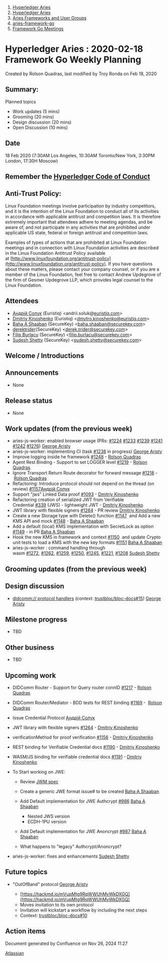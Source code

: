 1. [Hyperledger Aries](index.html)
2. [Hyperledger Aries](Hyperledger-Aries_18481154.html)
3. [Aries Frameworks and User Groups](Aries-Frameworks-and-User-Groups_18481290.html)
4. [aries-framework-go](aries-framework-go_18481606.html)
5. [Framework Go Meetings](Framework-Go-Meetings_18482076.html)

# Hyperledger Aries : 2020-02-18 Framework Go Weekly Planning

Created by Rolson Quadras, last modified by Troy Ronda on Feb 18, 2020

## Summary:

Planned topics

- Work updates (5 mins)
- Grooming (20 mins)
- Design discussion (20 mins)
- Open Discussion (10 mins)

## Date

18 Feb 2020 (7:30AM Los Angeles, 10:30AM Toronto/New York, 3:30PM London, 17:30H Moscow)

## Remember the [Hyperledger Code of Conduct](https://lf-hyperledger.atlassian.net/wiki/display/HYP/Hyperledger+Code+of+Conduct)

## Anti-Trust Policy:

Linux Foundation meetings involve participation by industry competitors, and it is the intention of the Linux Foundation to conduct all of its activities in accordance with applicable antitrust and competition laws. It is therefore extremely important that attendees adhere to meeting agendas, and be aware of, and not participate in any activities that are prohibited under applicable US state, federal or foreign antitrust and competition laws.

Examples of types of actions that are prohibited at Linux Foundation meetings and in connection with Linux Foundation activities are described in the Linux Foundation Antitrust Policy available at [http://www.linuxfoundation.org/antitrust-policy](http://www.linuxfoundation.org/antitrust-policy). If you have questions about these matters, please contact your company counsel, or if you are a member of the Linux Foundation, feel free to contact Andrew Updegrove of the firm of Gesmer Updegrove LLP, which provides legal counsel to the Linux Foundation.

## Attendees

- [Андрій Солук](https://lf-hyperledger.atlassian.net/wiki/people/557058:944bd0fe-c47d-4ef3-b564-b2165534d406?ref=confluence) (Euristiq) &lt;andrii.soluk@[euristiq.com](http://euristiq.com)&gt;
- [Dmitriy Kinoshenko](https://lf-hyperledger.atlassian.net/wiki/people/557058:f8587cfb-189f-48fd-99b8-0f11f3d4fc50?ref=confluence) (Euristiq) &lt;dmytro.kinoshenko@euristiq.com&gt;
- [Baha A Shaaban](https://lf-hyperledger.atlassian.net/wiki/people/712020:c6fcc16a-f888-4bb1-bef3-41f4da326364?ref=confluence) (SecureKey) &lt;baha.shaaban@securekey.com&gt;
- [derektrider](https://lf-hyperledger.atlassian.net/wiki/people/60b7f69348b89500697aa128?ref=confluence)(SecureKey) &lt;derek.trider@securekey.com&gt;
- [Filip Burlacu](https://lf-hyperledger.atlassian.net/wiki/people/712020:954f178b-c612-4ebd-9960-433199bfe689?ref=confluence) (SecureKey) &lt;filip.burlacu@securekey.com&gt;
- [Sudesh Shetty](https://lf-hyperledger.atlassian.net/wiki/people/62334edb867a4e0070970909?ref=confluence) (SecureKey) &lt;sudesh.shetty@securekey.com&gt;

## Welcome / Introductions

## Announcements

- None

## Release status

- None

## Work updates (from the previous week)

- aries-js-worker: enabled browser usage (PRs: [#1224](https://github.com/hyperledger/aries-framework-go/pull/1224) [#1233](https://github.com/hyperledger/aries-framework-go/pull/1233) [#1239](https://github.com/hyperledger/aries-framework-go/pull/1239) [#1241](https://github.com/hyperledger/aries-framework-go/pull/1241) [#1242](https://github.com/hyperledger/aries-framework-go/pull/1242) [#1276](https://github.com/hyperledger/aries-framework-go/pull/1276)) [George Aristy](https://lf-hyperledger.atlassian.net/wiki/people/712020:a54e9044-6519-4da3-84ed-b85f302c0029?ref=confluence)
- aries-js-worker: implementing CI (task [#1238](https://github.com/hyperledger/aries-framework-go/issues/1238) in progress) [George Aristy](https://lf-hyperledger.atlassian.net/wiki/people/712020:a54e9044-6519-4da3-84ed-b85f302c0029?ref=confluence)
- Improve logging inside he framework [#1248](https://github.com/hyperledger/aries-framework-go/issues/1248) - [Rolson Quadras](https://lf-hyperledger.atlassian.net/wiki/people/622101eec88f1000682f2f68?ref=confluence)
- Agent Rest Binding - Support to set LOGGER level [#1219](https://github.com/hyperledger/aries-framework-go/issues/1219) - [Rolson Quadras](https://lf-hyperledger.atlassian.net/wiki/people/622101eec88f1000682f2f68?ref=confluence)
- Ignore Transport Return Route decorator for forward message [#1218](https://github.com/hyperledger/aries-framework-go/issues/1218) - [Rolson Quadras](https://lf-hyperledger.atlassian.net/wiki/people/622101eec88f1000682f2f68?ref=confluence)
- Refactoring: Introduce protocol should not depend on the thread (on review) [#1157](https://github.com/hyperledger/aries-framework-go/issues/1157)[Андрій Солук](https://lf-hyperledger.atlassian.net/wiki/people/557058:944bd0fe-c47d-4ef3-b564-b2165534d406?ref=confluence)
- Support "jws" Linked Data proof [#1093](https://github.com/hyperledger/aries-framework-go/issues/1093) - [Dmitriy Kinoshenko](https://lf-hyperledger.atlassian.net/wiki/people/557058:f8587cfb-189f-48fd-99b8-0f11f3d4fc50?ref=confluence)
- Refactoring creation of serialized JWT from Verifiable Credential [#339](https://github.com/hyperledger/aries-framework-go/issues/339) (JWS) - lightweight JWT - [Dmitriy Kinoshenko](https://lf-hyperledger.atlassian.net/wiki/people/557058:f8587cfb-189f-48fd-99b8-0f11f3d4fc50?ref=confluence)
- JWT library with flexible signers [#1264](https://github.com/hyperledger/aries-framework-go/issues/1264) - PR review [Dmitriy Kinoshenko](https://lf-hyperledger.atlassian.net/wiki/people/557058:f8587cfb-189f-48fd-99b8-0f11f3d4fc50?ref=confluence)
- Create a new Storage type with Delete() function [#1147](https://github.com/hyperledger/aries-framework-go/issues/1147)  and Add a new KMS API and mock [#1148](https://github.com/hyperledger/aries-framework-go/issues/1148) - [Baha A Shaaban](https://lf-hyperledger.atlassian.net/wiki/people/712020:c6fcc16a-f888-4bb1-bef3-41f4da326364?ref=confluence)
- Add a default (local) KMS implementation with SecretLock as option [#1149](https://github.com/hyperledger/aries-framework-go/issues/1149) - in PR [Baha A Shaaban](https://lf-hyperledger.atlassian.net/wiki/people/712020:c6fcc16a-f888-4bb1-bef3-41f4da326364?ref=confluence)
- Hook the new KMS in framework and context [#1150](https://github.com/hyperledger/aries-framework-go/issues/1150)  and update Crypto unit tests to load a KMS with the new key formats [#1151](https://github.com/hyperledger/aries-framework-go/issues/1151) [Baha A Shaaban](https://lf-hyperledger.atlassian.net/wiki/people/712020:c6fcc16a-f888-4bb1-bef3-41f4da326364?ref=confluence)
- aries-js-worker : command handling through wasm [#1272](https://github.com/hyperledger/aries-framework-go/issues/1272), [#1262](https://github.com/hyperledger/aries-framework-go/issues/1262), [#1259](https://github.com/hyperledger/aries-framework-go/issues/1259), [#1250](https://github.com/hyperledger/aries-framework-go/issues/1250), [#1245](https://github.com/hyperledger/aries-framework-go/issues/1245), [#1221](https://github.com/hyperledger/aries-framework-go/issues/1221), [#1208](https://github.com/hyperledger/aries-framework-go/issues/1208) [Sudesh Shetty](https://lf-hyperledger.atlassian.net/wiki/people/62334edb867a4e0070970909?ref=confluence)

## Grooming updates (from the previous week)

## Design discussion

- [didcomm:// protocol handlers](https://github.com/trustbloc/bloc-docs/issues/15) (context: [trustbloc/bloc-docs#15](https://github.com/trustbloc/bloc-docs/issues/15)) [George Aristy](https://lf-hyperledger.atlassian.net/wiki/people/712020:a54e9044-6519-4da3-84ed-b85f302c0029?ref=confluence)

## Milestone progress

- TBD

## Other business

- TBD

## Upcoming work

- DIDComm Router - Support for Query router connID [#1217](https://github.com/hyperledger/aries-framework-go/issues/1217) - [Rolson Quadras](https://lf-hyperledger.atlassian.net/wiki/people/622101eec88f1000682f2f68?ref=confluence)
- DIDComm Router/Mediator - BDD tests for REST binding [#1169](https://github.com/hyperledger/aries-framework-go/issues/1169) -  [Rolson Quadras](https://lf-hyperledger.atlassian.net/wiki/people/622101eec88f1000682f2f68?ref=confluence)
- Issue Credential Protocol [Андрій Солук](https://lf-hyperledger.atlassian.net/wiki/people/557058:944bd0fe-c47d-4ef3-b564-b2165534d406?ref=confluence)
- JWT library with flexible signers [#1264](https://github.com/hyperledger/aries-framework-go/issues/1264) - [Dmitriy Kinoshenko](https://lf-hyperledger.atlassian.net/wiki/people/557058:f8587cfb-189f-48fd-99b8-0f11f3d4fc50?ref=confluence)
- verificationMethod for proof verification [#1156](https://github.com/hyperledger/aries-framework-go/issues/1156) - [Dmitriy Kinoshenko](https://lf-hyperledger.atlassian.net/wiki/people/557058:f8587cfb-189f-48fd-99b8-0f11f3d4fc50?ref=confluence)
- REST binding for Verifiable Credential docs [#1190](https://github.com/hyperledger/aries-framework-go/issues/1190) - [Dmitriy Kinoshenko](https://lf-hyperledger.atlassian.net/wiki/people/557058:f8587cfb-189f-48fd-99b8-0f11f3d4fc50?ref=confluence)
- WASM/JS binding for verifiable credential docs [#1191](https://github.com/hyperledger/aries-framework-go/issues/1191) - [Dmitriy Kinoshenko](https://lf-hyperledger.atlassian.net/wiki/people/557058:f8587cfb-189f-48fd-99b8-0f11f3d4fc50?ref=confluence)
- To Start working on JWE:
  
  - Review [JWM spec](https://tools.ietf.org/html/draft-looker-jwm-01)
  - Create a generic JWE format issue# to be created [Baha A Shaaban](https://lf-hyperledger.atlassian.net/wiki/people/712020:c6fcc16a-f888-4bb1-bef3-41f4da326364?ref=confluence)
  - Add Default implementation for JWE Authcrypt [#986](https://github.com/hyperledger/aries-framework-go/issues/986) [Baha A Shaaban](https://lf-hyperledger.atlassian.net/wiki/people/712020:c6fcc16a-f888-4bb1-bef3-41f4da326364?ref=confluence)
    
    - Nested JWS version
    - ECDH-1PU version
  - Add Default implementation for JWE Anoncrypt [#987](https://github.com/hyperledger/aries-framework-go/issues/987) [Baha A Shaaban](https://lf-hyperledger.atlassian.net/wiki/people/712020:c6fcc16a-f888-4bb1-bef3-41f4da326364?ref=confluence)
  - What happens to "legacy" Authcrypt/Anoncrypt?
- aries-js-worker: fixes and enhancements [Sudesh Shetty](https://lf-hyperledger.atlassian.net/wiki/people/62334edb867a4e0070970909?ref=confluence)

## Future topics

- "OutOfBand" protocol [George Aristy](https://lf-hyperledger.atlassian.net/wiki/people/712020:a54e9044-6519-4da3-84ed-b85f302c0029?ref=confluence)
  
  - [https://hackmd.io/mVupMtg9RqWWUhMvWkDXGQ](https://hackmd.io/mVupMtg9RqWWUhMvWkDXGQ)
  - Moves invitation to its own protocol
  - Invitation will kickstart a workflow by including the next steps
  - Context: [trustbloc/bloc-docs#10](https://github.com/trustbloc/bloc-docs/issues/10)

## Action items

Document generated by Confluence on Nov 26, 2024 11:27

[Atlassian](http://www.atlassian.com/)
